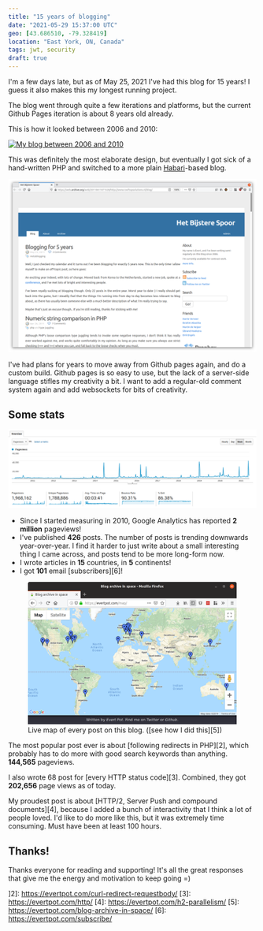 ```yaml
---
title: "15 years of blogging"
date: "2021-05-29 15:37:00 UTC"
geo: [43.686510, -79.328419]
location: "East York, ON, Canada"
tags: jwt, security
draft: true
---
```


<link href="/assets/css/request-simulator.css" rel="stylesheet" type="text/css" />
<script src="/assets/js/request-simulator.js"></script>

I'm a few days late, but as of May 25, 2021 I've had this blog for 15 years!
I guess it also makes this my longest running project.

The blog went through quite a few iterations and platforms, but the current
Github Pages iteration is about 8 years old already.

This is how it looked between 2006 and 2010:

<a href="https://evertpot.com/resources/files/posts/bijsterespoorv2.png"><img src="https://evertpot.com/resources/files/posts/bijsterespoorv2.png" alt="My blog between 2006 and 2010" style="max-width:100%" /></a>

This was definitely the most elaborate design, but eventually I got sick of a
hand-written PHP and switched to a more plain [Habari][1]-based blog.


<a href="/assets/posts/blog-15-years/2011.png"><img src="/assets/posts/blog-15-years/2011.png" style="max-width:100%" alt="Habari Blog from 2011" /></a>

I've had plans for years to move away from Github pages again, and do a custom
build. Github pages is so easy to use, but the lack of a server-side language
stifles my creativity a bit. I want to add a regular-old comment system again
and add websockets for bits of creativity.

## Some stats

<a href="/assets/posts/blog-15-years/ga.png"><img src="/assets/posts/blog-15-years/ga.png" style="max-width:100%" alt="Habari Blog from ga" /></a>

* Since I started measuring in 2010, Google Analytics has reported
  **2 million** pageviews!
* I've published **426** posts. The number of posts is trending downwards
  year-over-year. I find it harder to just write about a small interesting
  thing I came across, and posts tend to be more long-form now.
* I wrote articles in **15** countries, in **5** continents!
* I got **101** email [subscribers][6]!

<figure>
  <a href="/map"><img src="/resources/images/posts/map/blog-map.png" style="max-width: 100%" /></a>
  <figcaption>Live map of every post on this blog. ([see how I did this][5])</figcaption>
</figure>

The most popular post ever is about [following redirects in PHP][2], which
probably has to do more with good search keywords than anything. **144,565**
pageviews.

I also wrote 68 post for [every HTTP status code][3]. Combined, they got
**202,656** page views as of today.

My proudest post is about [HTTP/2, Server Push and compound documents][4],
because I added a bunch of interactivity that I think a lot of people loved.
I'd like to do more like this, but it was extremely time consuming. Must have
been at least 100 hours.

<div class="request-simulator" data-id="h2-cors"></div>

## Thanks!

Thanks everyone for reading and supporting! It's all the great responses that
give me the energy and motivation to keep going =)


[1]: https://en.wikipedia.org/wiki/Habari
]2]: https://evertpot.com/curl-redirect-requestbody/
[3]: https://evertpot.com/http/
[4]: https://evertpot.com/h2-parallelism/
[5]: https://evertpot.com/blog-archive-in-space/
[6]: https://evertpot.com/subscribe/
